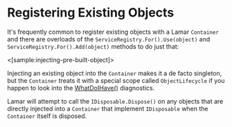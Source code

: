 # Registering Existing Objects

It's frequently common to register existing objects with a Lamar `Container` and there are
overloads of the `ServiceRegistry.For().Use(object)` and `ServiceRegistry.For().Add(object)` methods to do just that:

<[sample:injecting-pre-built-object]>

Injecting an existing object into the `Container` makes it a de facto singleton, but the `Container` treats it with a
special scope called `ObjectLifecycle` if you happen to look into the [WhatDoIHave()](/guide/ioc/diagnostics/what-do-i-have) diagnostics.

Lamar will attempt to call the `IDisposable.Dispose()` on any objects that are directly injected into a `Container`
that implement `IDisposable` when the `Container` itself is disposed.
